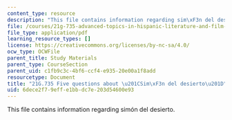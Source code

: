 ```yaml
---
content_type: resource
description: "This file contains information regarding sim\xF3n del desierto."
file: /courses/21g-735-advanced-topics-in-hispanic-literature-and-film-the-films-of-luis-bunuel-fall-2013/6dece2f79effe1bbdc7e203d54600e93_MIT21G_735F13_Ques_Simon.pdf
file_type: application/pdf
learning_resource_types: []
license: https://creativecommons.org/licenses/by-nc-sa/4.0/
ocw_type: OCWFile
parent_title: Study Materials
parent_type: CourseSection
parent_uid: c1fb9c3c-4bf6-ccf4-e935-20e00a1f8add
resourcetype: Document
title: "21G.735 Five questions about \u201CSim\xF3n del desierto\u201D"
uid: 6dece2f7-9eff-e1bb-dc7e-203d54600e93
---
```

This file contains information regarding simón del desierto.